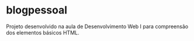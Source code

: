 # blogpessoal
Projeto desenvolvido na aula de Desenvolvimento Web I para compreensão dos elementos básicos HTML.
